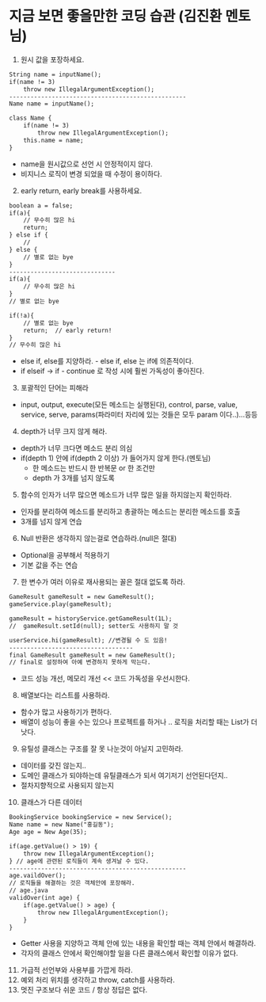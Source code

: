 # 지금 보면 좋을만한 코딩 습관 (김진환 멘토님)

1. 원시 값을 포장하세요.

```html
String name = inputName();
if(name != 3)
    throw new IllegalArgumentException();
--------------------------------------------------
Name name = inputName();

class Name {
    if(name != 3)
        throw new IllegalArgumentException();
    this.name = name;
}
```

- name을 원시값으로 선언 시 안정적이지 않다.
- 비지니스 로직이 변경 되었을 때 수정이 용이하다.

2. early return, early break를 사용하세요.

```html
boolean a = false;
if(a){
    // 무수히 많은 hi
    return;
} else if {
    // 
} else {
    // 별로 없는 bye
}
------------------------------
if(a){  
    // 무수히 많은 hi
}
// 별로 없는 bye

if(!a){
    // 별로 없는 bye
    return;  // early return!
} 
// 무수히 많은 hi

```

- else if, else를 지양하라. - else if, else 는 if에 의존적이다.
- if elseif → if - continue 로 작성 시에 훨씬 가독성이 좋아진다.

3. 포괄적인 단어는 피해라
- input, output, execute(모든 메소드는 실행된다), control, parse, value, service, serve, params(파라미터 자리에 있는 것들은 모두 param 이다..)…등등

4. depth가 너무 크지 않게 해라.
- depth가 너무 크다면 메소드 분리 의심
- if(depth 1) 안에 if(depth 2 이상) 가 들어가지 않게 한다.(멘토님)
    - 한 메소드는 반드시 한 반복문 or 한 조건만
    - depth 가 3개를 넘지 않도록
    
5. 함수의 인자가 너무 많으면 메소드가 너무 많은 일을 하지않는지 확인하라.
- 인자를 분리하여 메소드를 분리하고 총괄하는 메소드는 분리한 메소드를 호출
- 3개를 넘지 않게 연습

6. Null 반환은 생각하지 않는걸로 연습하라.(null은 절대)
- Optional을 공부해서 적용하기
- 기본 값을 주는 연습

7. 한 변수가 여러 이유로 재사용되는 꼴은 절대 없도록 하라.

```html
GameResult gameResult = new GameResult();
gameService.play(gameResult);

gameResult = historyService.getGameResult(1L); 
//  gameResult.setId(null); setter도 사용하지 말 것

userService.hi(gameResult); //변경될 수 도 있음!
-----------------------------------
final GameResult gameResult = new GameResult();
// final로 설정하여 아예 변경하지 못하게 막는다.
```

- 코드 성능 개선, 메모리 개선 << 코드 가독성을 우선시한다.
8. 배열보다는 리스트를 사용하라.
- 함수가 많고 사용하기가 편하다.
- 배열이 성능이 좋을 수는 있으나 프로젝트를 하거나 .. 로직을 처리할 때는 List가 더 낫다.
9. 유틸성 클래스는 구조를 잘 못 나눈것이 아닐지 고민하라.
- 데이터를 갖진 않는지..
- 도메인 클래스가 되야하는데 유틸클래스가 되서 여기저기 선언된다던지..
- 절차지향적으로 사용되지 않는지
10. 클래스가 다른 데이터

```html
BookingService bookingService = new Service();
Name name = new Name("홍길동");
Age age = New Age(35);

if(age.getValue() > 19) {
    throw new IllegalArgumentException();
} // age에 관련된 로직들이 계속 생겨날 수 있다.
--------------------------------------------------
age.vaildOver();
// 로직들을 해결하는 것은 객체안에 포장해라.
// age.java 
validOver(int age) {
    if(age.getValue() > age) {
        throw new IllegalArgumentException();
    }
}
```

- Getter 사용을 지양하고 객체 안에 있는 내용을 확인할 때는 객체 안에서 해결하라.
- 각자의 클래스 안에서 확인해야할 일을 다른 클래스에서 확인할 이유가 없다.
11. 가급적 선언부와 사용부를 가깝게 하라.
12. 예외 처리 위치를 생각하고  throw, catch를 사용하라.
13. 멋진 구조보다 쉬운 코드 / 항상 정답은 없다.